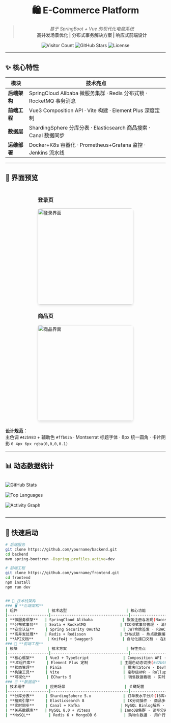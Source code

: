 <div align="center">

# 🛍️ E-Commerce Platform 
> *基于 SpringBoot + Vue 的现代化电商系统*  
> **高并发场景优化 | 分布式事务解决方案 | 响应式前端设计**

![Visitor Count](https://visitor-badge.glitch.me/badge?page_id=yourname.yourrepo) 
![GitHub Stars](https://img.shields.io/github/stars/yourname/yourrepo?color=42b983&logo=github)
![License](https://img.shields.io/badge/license-MIT-ffb02a)

</div>

---

## ✨ 核心特性
| 模块          | 技术亮点                                                                 |
|---------------|--------------------------------------------------------------------------|
| **后端架构**  | SpringCloud Alibaba 微服务集群 · Redis 分布式锁 · RocketMQ 事务消息       |
| **前端工程**  | Vue3 Composition API · Vite 构建 · Element Plus 深度定制                  |
| **数据层**    | ShardingSphere 分库分表 · Elasticsearch 商品搜索 · Canal 数据同步           |
| **运维部署**  | Docker+K8s 容器化 · Prometheus+Grafana 监控 · Jenkins 流水线              |

---

## 🎨 界面预览
<div style="display:flex;justify-content:space-around;flex-wrap:wrap;margin:20px 0;">
  <div>
    <h3>登录页</h3>
    <img src="login-preview.png" alt="登录界面" width="300" style="border-radius:8px;box-shadow:0 4px 6px rgba(0,0,0,0.1);">
  </div>
  <div>
    <h3>商品页</h3>
    <img src="product-preview.png" alt="商品界面" width="300" style="border-radius:8px;box-shadow:0 4px 6px rgba(0,0,0,0.1);">
  </div>
</div>

**设计规范**：  
主色调 `#42b983` + 辅助色 `#ffb02a` · Montserrat 标题字体 · 8px 统一圆角 · 卡片阴影 `0 4px 6px rgba(0,0,0,0.1)`

---

## 📊 动态数据统计
<div style="display:grid;grid-template-columns:repeat(auto-fit,minmax(300px,1fr));gap:15px;margin:30px 0;">
  <img src="https://github-readme-stats.vercel.app/api?username=yourname&show_icons=true&theme=vue-dark&hide_border=true&bg_color=00000000" alt="GitHub Stats">
  <img src="https://github-readme-stats.vercel.app/api/top-langs/?username=yourname&layout=compact&theme=vue-dark&hide_border=true" alt="Top Languages">
  <img src="https://github-readme-activity-graph.vercel.app/graph?username=yourname&theme=react-dark&hide_border=true" alt="Activity Graph">
</div>

---

## 🚀 快速启动
```bash
# 后端服务
git clone https://github.com/yourname/backend.git
cd backend
mvn spring-boot:run -Dspring.profiles.active=dev

# 前端工程
git clone https://github.com/yourname/frontend.git
cd frontend
npm install
npm run dev


## 🌟 技术栈架构
### 🖥️ **后端架构**
| 组件             | 技术选型                          | 核心功能                                                                 |
|------------------|----------------------------------|--------------------------------------------------------------------------|
| **微服务框架**   | SpringCloud Alibaba             | 服务注册与发现(Nacos) · 分布式配置中心 · 服务熔断(Sentinel)               |
| **分布式事务**   | Seata + RocketMQ               | TCC模式事务管理 · 消息最终一致性保障                                      |
| **安全认证**     | Spring Security OAuth2          | JWT令牌签发 · RBAC权限控制 · 单点登录集成                                 |
| **高并发处理**   | Redis + Redisson               | 分布式锁 · 热点数据缓存 · 秒杀队列控制                                    |
| **API文档**      | Knife4j + Swagger3             | 自动化接口文档 · 在线调试 · 访问权限控制                                   |
### 🎨 **前端工程**
| 模块             | 技术方案                          | 特性亮点                                                                 |
|------------------|----------------------------------|--------------------------------------------------------------------------|
| **核心框架**     | Vue3 + TypeScript               | Composition API · 类型安全 · 响应式数据流                                |
| **UI组件库**     | Element Plus 定制              | 主题色动态切换(#42b983) · 深色模式 · 按需加载优化                          |
| **状态管理**     | Pinia                           | 模块化Store · DevTools支持 · 轻量级替代Vuex                               |
| **构建工具**     | Vite                            | 毫秒级HMR · Rollup打包 · 多环境配置                                       |
| **可视化**       | ECharts 5                       | 销售数据看板 · 实时监控图表 · SVG矢量渲染                                 |
### 🗄️ ​​**数据层**
​| 技术组件         | 应用场景                          | 关键配置                                                                 |
|------------------|----------------------------------|--------------------------------------------------------------------------|
| **分库分表**     | ShardingSphere 5.x              | 订单表水平分片(16库×64表) · 柔性事务配置                                  |
| **搜索引擎**     | Elasticsearch 8                 | IK分词插件 · 商品多维度检索 · 聚合分析                                    |
| **实时同步**     | Canal + Kafka                  | MySQL Binlog解析 · 增量数据同步ES                                        |
| **关系数据库**   | MySQL 8.0 + Vitess             | InnoDB集群 · 读写分离 · 自动化分片管理                                    |
| **NoSQL**        | Redis 6 + MongoDB 6            | 购物车数据 · 用户行为日志 · 非结构化存储                                  |
